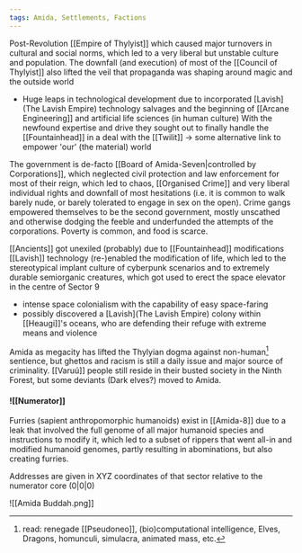 ```yaml
---
tags: Amida, Settlements, Factions
--- 
```


Post-Revolution [[Empire of Thylyist]] which caused major turnovers in cultural and social norms, which led to a very liberal but unstable culture and population.
The downfall (and execution) of most of the [[Council of Thylyist]] also lifted the veil that propaganda was shaping around magic and the outside world
- Huge leaps in technological development due to incorporated [Lavish](The Lavish Empire) technology salvages and the beginning of [[Arcane Engineering]] and artificial life sciences (in human culture)
With the newfound expertise and drive they sought out to finally handle the [[Fountainhead]] in a deal with the [[Twilit]]
	→ some alternative link to empower 'our' (the material) world

The government is de-facto [[Board of Amida-Seven|controlled by Corporations]], which neglected civil protection and law enforcement for most of their reign, which led to chaos, [[Organised Crime]] and very liberal individual rights and downfall of most hesitations (i.e. it is common to walk barely nude, or barely tolerated to engage in sex on the open). 
Crime gangs empowered themselves to be the second government, mostly unscathed and otherwise dodging the feeble and underfunded the attempts of the corporations. 
Poverty is common, and food is scarce. 

[[Ancients]] got unexiled (probably) due to [[Fountainhead]] modifications 
[[Lavish]] technology (re-)enabled the modification of life, which led to the stereotypical implant culture of cyberpunk scenarios and to extremely durable semiorganic creatures, which got used to erect the space elevator in the centre of Sector 9
- intense space colonialism with the capability of easy space-faring
- possibly discovered a [Lavish](The Lavish Empire) colony within [[Heaugi]]'s oceans, who are defending their refuge with extreme means and violence

Amida as megacity has lifted the Thylyian dogma against non-human[^1] sentience, but ghettos and racism is still a daily issue and major source of criminality.
[[Varuú]] people still reside in their busted society in the Ninth Forest, but some deviants (Dark elves?) moved to Amida.

#### ![[Numerator]]

Furries (sapient anthropomorphic humanoids) exist in [[Amida-8]] due to a leak that involved the full genome of all major humanoid species and instructions to modify it, which led to a subset of rippers that went all-in and modified humanoid genomes, partly resulting in abominations, but also creating furries.

Addresses are given in XYZ coordinates of that sector relative to the numerator core (0|0|0)


![[Amida Buddah.png]]


[^1]: read: renegade [[Pseudoneo]], (bio)computational intelligence, Elves, Dragons, homunculi, simulacra, animated mass, etc. 